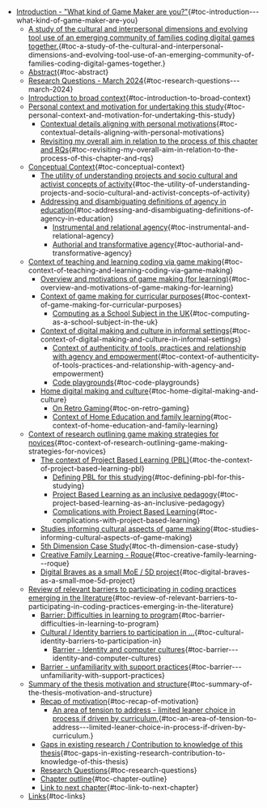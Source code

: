 -   [Introduction - "What kind of Game Maker are
    you?"](#introduction---what-kind-of-game-maker-are-you){#toc-introduction---what-kind-of-game-maker-are-you}
    -   [A study of the cultural and interpersonal dimensions and
        evolving tool use of an emerging community of families coding
        digital games
        together.](#a-study-of-the-cultural-and-interpersonal-dimensions-and-evolving-tool-use-of-an-emerging-community-of-families-coding-digital-games-together.){#toc-a-study-of-the-cultural-and-interpersonal-dimensions-and-evolving-tool-use-of-an-emerging-community-of-families-coding-digital-games-together.}
    -   [Abstract](#abstract){#toc-abstract}
    -   [Research Questions - March
        2024](#research-questions---march-2024){#toc-research-questions---march-2024}
    -   [Introduction to broad
        context](#introduction-to-broad-context){#toc-introduction-to-broad-context}
    -   [Personal context and motivation for undertaking this
        study](#personal-context-and-motivation-for-undertaking-this-study){#toc-personal-context-and-motivation-for-undertaking-this-study}
        -   [Contextual details aligning with personal
            motivations](#contextual-details-aligning-with-personal-motivations){#toc-contextual-details-aligning-with-personal-motivations}
        -   [Revisiting my overall aim in relation to the process of
            this chapter and
            RQs](#revisiting-my-overall-aim-in-relation-to-the-process-of-this-chapter-and-rqs){#toc-revisiting-my-overall-aim-in-relation-to-the-process-of-this-chapter-and-rqs}
    -   [Conceptual
        Context](#conceptual-context){#toc-conceptual-context}
        -   [The utility of understanding projects and socio cultural
            and activist concepts of
            activity](#the-utility-of-understanding-projects-and-socio-cultural-and-activist-concepts-of-activity){#toc-the-utility-of-understanding-projects-and-socio-cultural-and-activist-concepts-of-activity}
        -   [Addressing and disambiguating definitions of agency in
            education](#addressing-and-disambiguating-definitions-of-agency-in-education){#toc-addressing-and-disambiguating-definitions-of-agency-in-education}
            -   [Instrumental and relational
                agency](#instrumental-and-relational-agency){#toc-instrumental-and-relational-agency}
            -   [Authorial and transformative
                agency](#authorial-and-transformative-agency){#toc-authorial-and-transformative-agency}
    -   [Context of teaching and learning coding via game
        making](#context-of-teaching-and-learning-coding-via-game-making){#toc-context-of-teaching-and-learning-coding-via-game-making}
        -   [Overview and motivations of game making (for
            learning)](#overview-and-motivations-of-game-making-for-learning){#toc-overview-and-motivations-of-game-making-for-learning}
        -   [Context of game making for curricular
            purposes](#context-of-game-making-for-curricular-purposes){#toc-context-of-game-making-for-curricular-purposes}
            -   [Computing as a School Subject in the
                UK](#computing-as-a-school-subject-in-the-uk){#toc-computing-as-a-school-subject-in-the-uk}
        -   [Context of digital making and culture in informal
            settings](#context-of-digital-making-and-culture-in-informal-settings){#toc-context-of-digital-making-and-culture-in-informal-settings}
            -   [Context of authenticity of tools, practices and
                relationship with agency and
                empowerment](#context-of-authenticity-of-tools-practices-and-relationship-with-agency-and-empowerment){#toc-context-of-authenticity-of-tools-practices-and-relationship-with-agency-and-empowerment}
            -   [Code
                playgrounds](#code-playgrounds){#toc-code-playgrounds}
        -   [Home digital making and
            culture](#home-digital-making-and-culture){#toc-home-digital-making-and-culture}
            -   [On Retro
                Gaming](#on-retro-gaming){#toc-on-retro-gaming}
            -   [Context of Home Education and family
                learning](#context-of-home-education-and-family-learning){#toc-context-of-home-education-and-family-learning}
    -   [Context of research outlining game making strategies for
        novices](#context-of-research-outlining-game-making-strategies-for-novices){#toc-context-of-research-outlining-game-making-strategies-for-novices}
        -   [The context of Project Based Learning
            (PBL)](#the-context-of-project-based-learning-pbl){#toc-the-context-of-project-based-learning-pbl}
            -   [Defining PBL for this
                studying](#defining-pbl-for-this-studying){#toc-defining-pbl-for-this-studying}
            -   [Project Based Learning as an inclusive
                pedagogy](#project-based-learning-as-an-inclusive-pedagogy){#toc-project-based-learning-as-an-inclusive-pedagogy}
            -   [Complications with Project Based
                Learning](#complications-with-project-based-learning){#toc-complications-with-project-based-learning}
        -   [Studies informing cultural aspects of game
            making](#studies-informing-cultural-aspects-of-game-making){#toc-studies-informing-cultural-aspects-of-game-making}
        -   [5th Dimension Case
            Study](#th-dimension-case-study){#toc-th-dimension-case-study}
        -   [Creative Family Learning -
            Roque](#creative-family-learning---roque){#toc-creative-family-learning---roque}
        -   [Digital Braves as a small MoE / 5D
            project](#digital-braves-as-a-small-moe-5d-project){#toc-digital-braves-as-a-small-moe-5d-project}
    -   [Review of relevant barriers to participating in coding
        practices emerging in the
        literature](#review-of-relevant-barriers-to-participating-in-coding-practices-emerging-in-the-literature){#toc-review-of-relevant-barriers-to-participating-in-coding-practices-emerging-in-the-literature}
        -   [Barrier: Difficulties in learning to
            program](#barrier-difficulties-in-learning-to-program){#toc-barrier-difficulties-in-learning-to-program}
        -   [Cultural / Identity barriers to participation in
            ...](#cultural-identity-barriers-to-participation-in){#toc-cultural-identity-barriers-to-participation-in}
            -   [Barrier - Identity and computer
                cultures](#barrier---identity-and-computer-cultures){#toc-barrier---identity-and-computer-cultures}
        -   [Barrier - unfamiliarity with support
            practices](#barrier---unfamiliarity-with-support-practices){#toc-barrier---unfamiliarity-with-support-practices}
    -   [Summary of the thesis motivation and
        structure](#summary-of-the-thesis-motivation-and-structure){#toc-summary-of-the-thesis-motivation-and-structure}
        -   [Recap of
            motivation](#recap-of-motivation){#toc-recap-of-motivation}
            -   [An area of tension to address - limited leaner choice
                in process if driven by
                curriculum.](#an-area-of-tension-to-address---limited-leaner-choice-in-process-if-driven-by-curriculum.){#toc-an-area-of-tension-to-address---limited-leaner-choice-in-process-if-driven-by-curriculum.}
        -   [Gaps in existing research / Contribution to knowledge of
            this
            thesis](#gaps-in-existing-research-contribution-to-knowledge-of-this-thesis){#toc-gaps-in-existing-research-contribution-to-knowledge-of-this-thesis}
        -   [Research
            Questions](#research-questions){#toc-research-questions}
        -   [Chapter outline](#chapter-outline){#toc-chapter-outline}
        -   [Link to next
            chapter](#link-to-next-chapter){#toc-link-to-next-chapter}
    -   [Links](#links){#toc-links}
